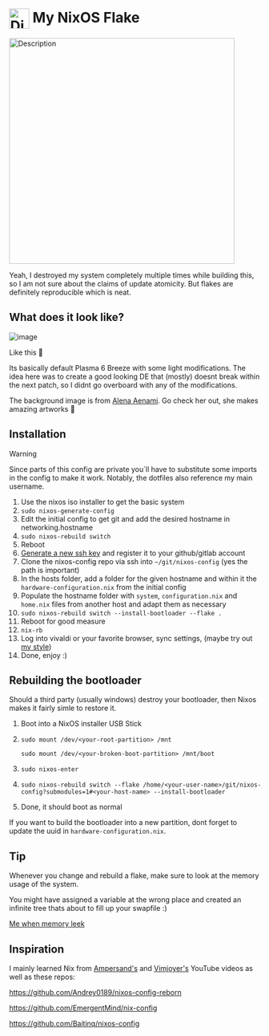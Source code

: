 # <img src="https://github.com/user-attachments/assets/d46f6ade-c539-47c6-a7a5-b98c7b4e5559" alt="Diagram" height="40em" style="vertical-align:middle;"> My NixOS Flake

<img src="https://github.com/user-attachments/assets/d01d1363-8a59-4cd7-8c2c-b340982a4fc8" alt="Description" width="450ch" height=auto>

Yeah, I destroyed my system completely multiple times while building this, so I am not sure about the claims of update atomicity.
But flakes are definitely reproducible which is neat.

## What does it look like?

![image](https://github.com/user-attachments/assets/7dbbe417-5878-45d9-be5f-b9e11d94240a)

Like this 👀

Its basically default Plasma 6 Breeze with some light modifications. The idea here was to create a good looking DE that (mostly) doesnt break within the next patch, so I didnt go overboard with any of the modifications.

The background image is from [Alena Aenami](https://www.artstation.com/artwork/n0mwQo). Go check her out, she makes amazing artworks 👀

## Installation

> [!WARNING]
> Since parts of this config are private you`ll have to substitute some imports in the config to make it work. Notably, the dotfiles also reference my main username.

1. Use the nixos iso installer to get the basic system
2. `sudo nixos-generate-config`
3. Edit the initial config to get git and add the desired hostname in networking.hostname
4. `sudo nixos-rebuild switch`
5. Reboot
6. [Generate a new ssh key](https://docs.github.com/en/authentication/connecting-to-github-with-ssh/generating-a-new-ssh-key-and-adding-it-to-the-ssh-agent) and register it to your github/gitlab account
7. Clone the nixos-config repo via ssh into `~/git/nixos-config` (yes the path is important)
8. In the hosts folder, add a folder for the given hostname and within it the `hardware-configuration.nix` from the initial config
9. Populate the hostname folder with `system`, `configuration.nix` and `home.nix` files from another host and adapt them as necessary
10. `sudo nixos-rebuild switch --install-bootloader --flake .`
11. Reboot for good measure
12. `nix-rb`
13. Log into vivaldi or your favorite browser, sync settings, (maybe try out [my style](https://github.com/jnccd/vivaldi-style))
14. Done, enjoy :)

## Rebuilding the bootloader

Should a third party (usually windows) destroy your bootloader, then Nixos makes it fairly simle to restore it.
1. Boot into a NixOS installer USB Stick
2. `sudo mount /dev/<your-root-partition> /mnt`

   `sudo mount /dev/<your-broken-boot-partition> /mnt/boot`
3. `sudo nixos-enter`
4. `sudo nixos-rebuild switch --flake /home/<your-user-name>/git/nixos-config?submodules=1#<your-host-name> --install-bootloader`
5. Done, it should boot as normal

If you want to build the bootloader into a new partition, dont forget to update the uuid in `hardware-configuration.nix`.

## Tip

Whenever you change and rebuild a flake, make sure to look at the memory usage of the system.

You might have assigned a variable at the wrong place and created an infinite tree thats about to fill up your swapfile :)

[Me when memory leek](https://www.reddit.com/r/196/comments/13z6p1x/hatsune_miku_devouring_her_leek/)

## Inspiration

I mainly learned Nix from [Ampersand's](https://www.youtube.com/watch?v=nLwbNhSxLd4) and [Vimjoyer's](https://www.youtube.com/@vimjoyer) YouTube videos as well as these repos:

https://github.com/Andrey0189/nixos-config-reborn

https://github.com/EmergentMind/nix-config

https://github.com/Baitinq/nixos-config
